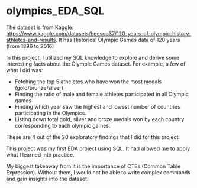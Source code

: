 # olympics_EDA_SQL
The dataset is from Kaggle: https://www.kaggle.com/datasets/heesoo37/120-years-of-olympic-history-athletes-and-results. 
It has Historical Olympic Games data of 120 years (from 1896 to 2016) 

In this project, I utilized my SQL knowledge to explore and derive some interesting facts about the Olympic Games dataset. For example, a few of what I did was: 
- Fetching the top 5 atheletes who have won the most medals (gold/bronze/silver)
- Finding the ratio of male and female athletes participated in all Olympic games
- Finding which year saw the highest and lowest number of countries participating in the Olympics.
- Listing down total gold, silver and broze medals won by each country corresponding to each olympic games.

These are 4 out of the 20 exploratory findings that I did for this project.

This project was my first EDA project using SQL. It had allowed me to apply what I learned into practice. 

My biggest takeaway from it is the importance of CTEs (Common Table Expression). Without them, I would not be able to write complex commands and gain insights into the dataset.

